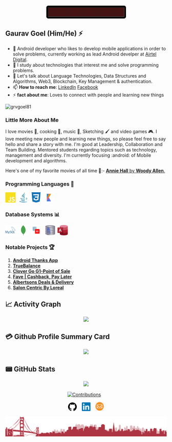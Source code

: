 <p align="center"><img src="https://github.com/pjdurden/pjdurden/blob/main/assets/helloworld.gif"/></p>

## Gaurav Goel (Him/He) ⚡
- 🔭 Android developer who likes to develop mobile applications in order to solve problems, currently working as lead Android develper at [Airtel Digital](https://play.google.com/store/apps/details?id=com.myairtelapp&hl=en_IN).
- 👯 I study about technologies that interest me and solve programming problems.
- 💬 Let's talk about Language Technologies, Data Structures and Algorithms, Web3, Blockchain, Key Management & authentication.
- 📫 **How to reach me**: [LinkedIn](https://www.linkedin.com/in/gaurav-goel-b72a1269/) [Facebook](https://www.facebook.com/gaurav.goel.142/)
- ⚡ **fact about me**: Loves to connect with people and learning new things

<p align="left"> <img src="https://komarev.com/ghpvc/?username=grvgoel81&label=Views&color=blue&style=plastic&style=for-the-badge" alt="grvgoel81" /> </p>


### Little More About Me  

I love movies 🎥, cooking :ramen:, music :saxophone:, Sketching 🖌️	and video games :video_game:. I love meeting new people and learning new things, so please feel free to say hello and share a story with me. I'm good at Leadership, Collaboration and Team Building. Mentored students regarding topics such as technology, management and diversity. I'm currently focusing :android: of Mobile development and algorithms.  

Here's one of my favorite movies of all time 🎥:- [**Annie Hall** by **Woody Allen**.](https://www.youtube.com/watch?v=OqVgCfZX-yE)

### Programming Languages :scroll:

<img height="32" width="32" src="https://github.com/pjdurden/pjdurden/blob/main/assets/Java.svg" />&nbsp; 
<img height="32" width="32" src="https://github.com/pjdurden/pjdurden/blob/main/assets/JavaScript.svg" />&nbsp;
<img height="32" width="32" src="https://github.com/pjdurden/pjdurden/blob/main/assets/css3.svg" />&nbsp; 
<img height="32" width="32" src="https://github.com/pjdurden/pjdurden/blob/main/assets/kotlin.jfif" />&nbsp; 

### Database Systems :bar_chart:

<img height="32" width="32" src="https://github.com/pjdurden/pjdurden/blob/main/assets/MYSQL.svg" />&nbsp; 
<img height="32" width="32" src="https://github.com/pjdurden/pjdurden/blob/main/assets/MONGODB.svg" />&nbsp; 
<img height="32" width="32" src="https://github.com/pjdurden/pjdurden/blob/main/assets/oracle.png" />&nbsp;&nbsp;
<img height="32" width="32" src="https://github.com/pjdurden/pjdurden/blob/main/assets/SQLITE.jfif" />&nbsp; 
<img height="32" width="32" src="https://github.com/pjdurden/pjdurden/blob/main/assets/msaccess.jfif" />&nbsp; 

### Notable Projects :trophy:

1. **[Android Thanks App](https://play.google.com/store/apps/details?id=com.myairtelapp)**  
2. **[TrueBalance](https://play.google.com/store/apps/details?id=com.balancehero.truebalance)**
3. **[Clover Go G1-Point of Sale](https://play.google.com/store/apps/details?id=com.firstdata.clovergo&hl=en_IN&gl=US)**
4. **[Fave | Cashback, Pay Later](https://play.google.com/store/apps/details?id=com.kfit.fave&hl=en_IN&gl=US)**
5. **[Albertsons Deals & Delivery](https://play.google.com/store/apps/details?id=com.safeway.client.android.albertsons&hl=en_IN&gl=US)**
6. **[Salon Centric By Loreal](https://play.google.com/store/apps/details?id=com.saloncentric.app&hl=en_AU)**

## 📈 Activity Graph
<p align="center">
	<img src="https://activity-graph.herokuapp.com/graph?username=grvgoel81&theme=minimal"/>
</p>

## 💳 Github Profile Summary Card
<p align="center">
  <img src="https://github-profile-summary-cards.vercel.app/api/cards/profile-details?username=grvgoel81&theme=vue"/>
</p>

## 📟 GitHub Stats
<p align="center">
	<img width="48%" src="https://github-readme-streak-stats.herokuapp.com/?user=grvgoel81&theme=vue" />
</p>
  

<!-- footer --!>
<!---<p align="center"><a href="http://hits.dwyl.com/grvgoel81/public-apis.svg"><img src="http://hits.dwyl.com/grvgoel81/public-apis.svg" alt="HitCount"></a></p>--->
<p align="center">
 <a href="https://github.com/grvgoel81?tab=repositories"><img src="https://img.shields.io/badge/contributions-welcome-brightgreen.svg?style=flat" alt="Contributions"></a>
&nbsp;&nbsp;
  
<p align="center">
    <a id="GitHub" href="https://github.com/grvgoel81/"><img width="27px" src="https://github.com/pjdurden/pjdurden/blob/main/assets/github%20icon.png" alt="Gaurav Goel - GitHub" /></a>
    &nbsp;&nbsp;     
    <a id="LinkedIn" href="https://www.linkedin.com/in/gaurav-goel-b72a1269/"><img width="27px" src="https://github.com/pjdurden/pjdurden/blob/main/assets/linkedin%20new.png" alt="Gaurav Goel - LinkedIn" /></a> 
    &nbsp;&nbsp;
   <a id="Mail" href="mailto:grvgoel19@gmail.com"><img width="27px" src="https://github.com/pjdurden/pjdurden/blob/main/assets/email%20new.png" alt="Gaurav Goel - Mail"/></a>
</p>
<img src="https://github.com/pjdurden/pjdurden/blob/main/assets/landscape.png"/>
